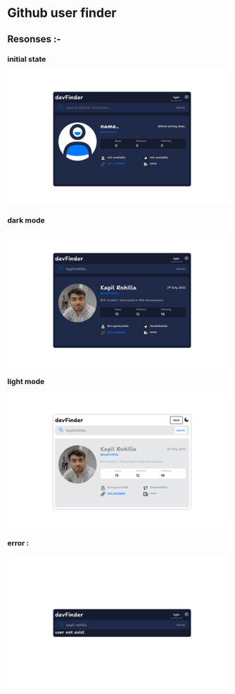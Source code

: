 # Github user finder

## Resonses :-

   ### initial state
![alt text](./public/image/initialstate.png)
   
   ### dark mode
![example screenShot](./public/image/example.png)

   ### light mode
 ![alt text](./public/image/example-light-mode.png)

   ### error : 
![alt text](./public/image/errorstate.png)